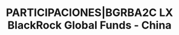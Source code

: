 ---
layout: asset
title: PARTICIPACIONES|BGRBA2C LX BlackRock Global Funds - China
isin: LU2267099674
---